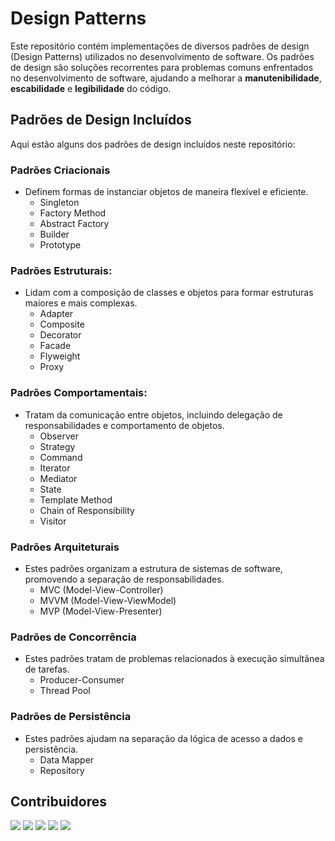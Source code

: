 # Design Patterns
Este repositório contém implementações de diversos padrões de design (Design Patterns) utilizados no desenvolvimento de software. Os padrões de design são soluções recorrentes para problemas comuns enfrentados no desenvolvimento de software, ajudando a melhorar a <b>manutenibilidade</b>, <b>escabilidade</b> e <b>legibilidade</b> do código.

## Padrões de Design Incluídos
Aqui estão alguns dos padrões de design incluídos neste repositório:

### Padrões Criacionais
* Definem formas de instanciar objetos de maneira flexível e eficiente.
  * Singleton
  * Factory Method
  * Abstract Factory
  * Builder
  * Prototype

### Padrões Estruturais: 
* Lidam com a composição de classes e objetos para formar estruturas maiores e mais complexas.
  * Adapter
  * Composite
  * Decorator
  * Facade
  * Flyweight
  * Proxy
    
### Padrões Comportamentais: 
* Tratam da comunicação entre objetos, incluindo delegação de responsabilidades e comportamento de objetos.
  * Observer
  * Strategy
  * Command
  * Iterator
  * Mediator
  * State
  * Template Method
  * Chain of Responsibility
  * Visitor

### Padrões Arquiteturais
* Estes padrões organizam a estrutura de sistemas de software, promovendo a separação de responsabilidades.
  * MVC (Model-View-Controller)
  * MVVM (Model-View-ViewModel)
  * MVP (Model-View-Presenter)

### Padrões de Concorrência
* Estes padrões tratam de problemas relacionados à execução simultânea de tarefas.
  * Producer-Consumer
  * Thread Pool
 
### Padrões de Persistência
* Estes padrões ajudam na separação da lógica de acesso a dados e persistência.
  * Data Mapper
  * Repository


## Contribuidores
<p align="left"> 
   <a href="https://github.com/anaricetti-c">
   <img src="https://img.shields.io/badge/Ana%20Ricetti-010559?style=for-the-badge&logo=github&logoColor=white" /></a>
   <a href="https://github.com/Andrielmarafigo">
   <img src="https://img.shields.io/badge/Andriel%20Marafigo-010559?style=for-the-badge&logo=github&logoColor=white" /></a>
   <a href="https://github.com/israelvictorde">
   <img src="https://img.shields.io/badge/Israel%20Victor-010559?style=for-the-badge&logo=github&logoColor=white" /></a>
   <a href="https://github.com/StelaDavidSteiner">
   <img src="https://img.shields.io/badge/Stela%20Steiner-010559?style=for-the-badge&logo=github&logoColor=white" /></a>
   <a href="https://github.com/YasminTrembulack">
   <img src="https://img.shields.io/badge/Yasmin%20Trembulack-010559?style=for-the-badge&logo=github&logoColor=white" /></a>
</p>

